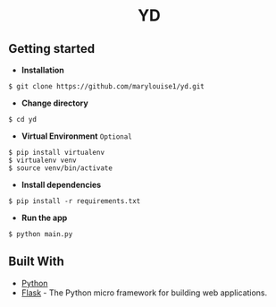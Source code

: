 # <p align="center">YD
  
  
## Getting started
 
- **Installation**

```shell
$ git clone https://github.com/marylouise1/yd.git
```

- **Change directory**

```shell
$ cd yd
```

- **Virtual Environment** `Optional`

```shell
$ pip install virtualenv
$ virtualenv venv
$ source venv/bin/activate
```

- **Install dependencies**

```shell
$ pip install -r requirements.txt
```

- **Run the app**

```shell
$ python main.py
```

## Built With

- [Python](https://www.python.org/)
- [Flask](https://github.com/pallets/flask) - The Python micro framework for building web applications.
